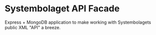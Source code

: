 # Systembolaget API Facade

Express + MongoDB application to make working with Systembolagets public XML "API" a breeze.
